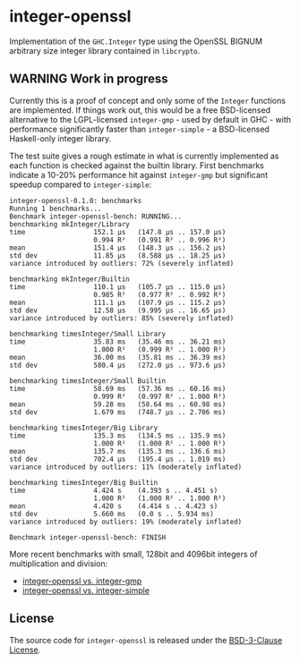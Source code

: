 # integer-openssl

Implementation of the `GHC.Integer` type using the OpenSSL BIGNUM arbitrary size
integer library contained in `libcrypto`.

## **WARNING** Work in progress

Currently this is a proof of concept and only some of the `Integer` functions
are implemented. If things work out, this would be a free BSD-licensed
alternative to the LGPL-licensed `integer-gmp` - used by default in GHC - with
performance significantly faster than `integer-simple` - a BSD-licensed
Haskell-only integer library.

The test suite gives a rough estimate in what is currently implemented as each
function is checked against the builtin library. First benchmarks indicate a
10-20% performance hit against `integer-gmp` but significant speedup compared to
`integer-simple`:

```
integer-openssl-0.1.0: benchmarks
Running 1 benchmarks...
Benchmark integer-openssl-bench: RUNNING...
benchmarking mkInteger/Library
time                 152.1 μs   (147.8 μs .. 157.0 μs)
                     0.994 R²   (0.991 R² .. 0.996 R²)
mean                 151.4 μs   (148.3 μs .. 156.2 μs)
std dev              11.85 μs   (8.588 μs .. 18.25 μs)
variance introduced by outliers: 72% (severely inflated)

benchmarking mkInteger/Builtin
time                 110.1 μs   (105.7 μs .. 115.0 μs)
                     0.985 R²   (0.977 R² .. 0.992 R²)
mean                 111.1 μs   (107.9 μs .. 115.2 μs)
std dev              12.58 μs   (9.995 μs .. 16.65 μs)
variance introduced by outliers: 85% (severely inflated)

benchmarking timesInteger/Small Library
time                 35.83 ms   (35.46 ms .. 36.21 ms)
                     1.000 R²   (0.999 R² .. 1.000 R²)
mean                 36.00 ms   (35.81 ms .. 36.39 ms)
std dev              580.4 μs   (272.0 μs .. 973.6 μs)

benchmarking timesInteger/Small Builtin
time                 58.69 ms   (57.36 ms .. 60.16 ms)
                     0.999 R²   (0.997 R² .. 1.000 R²)
mean                 59.28 ms   (58.64 ms .. 60.98 ms)
std dev              1.679 ms   (748.7 μs .. 2.706 ms)

benchmarking timesInteger/Big Library
time                 135.3 ms   (134.5 ms .. 135.9 ms)
                     1.000 R²   (1.000 R² .. 1.000 R²)
mean                 135.7 ms   (135.3 ms .. 136.6 ms)
std dev              702.4 μs   (195.4 μs .. 1.019 ms)
variance introduced by outliers: 11% (moderately inflated)

benchmarking timesInteger/Big Builtin
time                 4.424 s    (4.393 s .. 4.451 s)
                     1.000 R²   (1.000 R² .. 1.000 R²)
mean                 4.420 s    (4.414 s .. 4.423 s)
std dev              5.660 ms   (0.0 s .. 5.934 ms)
variance introduced by outliers: 19% (moderately inflated)

Benchmark integer-openssl-bench: FINISH
```

More recent benchmarks with small, 128bit and 4096bit integers of multiplication and division:

* [integer-openssl vs. integer-gmp](https://ch1bo.github.io/integer-openssl/openssl-vs-gmp.html)
* [integer-openssl vs. integer-simple](https://ch1bo.github.io/integer-openssl/openssl-vs-simple.html)

## License

The source code for `integer-openssl` is released under the [BSD-3-Clause License](https://opensource.org/licenses/BSD-3-Clause).
